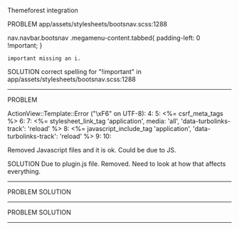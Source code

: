 Themeforest integration

PROBLEM
app/assets/stylesheets/bootsnav.scss:1288

nav.navbar.bootsnav .megamenu-content.tabbed{
        padding-left: 0 !mportant;
    }

    important missing an i. 

 SOLUTION
 correct spelling for "!important" in app/assets/stylesheets/bootsnav.scss:1288
_______________________________________________

PROBLEM

ActionView::Template::Error ("\xF6" on UTF-8):
    4:     <title>MakeupArtist</title>
    5:     <%= csrf_meta_tags %>
    6: 
    7:     <%= stylesheet_link_tag    'application', media: 'all', 'data-turbolinks-track': 'reload' %>
    8:     <%= javascript_include_tag 'application', 'data-turbolinks-track': 'reload' %>
    9:   </head>
   10: 
  
Removed Javascript files and it is ok. Could be due to JS. 

SOLUTION
Due to plugin.js file. Removed. 
Need to look at how that affects everything. 

___________________________________________

PROBLEM
SOLUTION
___________________________________________

PROBLEM
SOLUTION
___________________________________________


